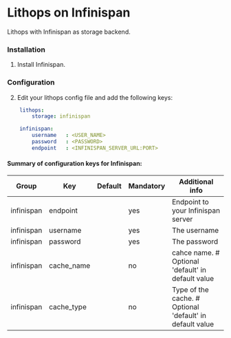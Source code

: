 # Lithops on Infinispan

Lithops with Infinispan as storage backend.


### Installation

1. Install Infinispan.


### Configuration

2. Edit your lithops config file and add the following keys:

```yaml
    lithops:
        storage: infinispan

    infinispan:
        username   : <USER_NAME>
        password   : <PASSWORD>
        endpoint   : <INFINISPAN_SERVER_URL:PORT>
```

 
#### Summary of configuration keys for Infinispan:

|Group|Key|Default|Mandatory|Additional info|
|---|---|---|---|---|
|infinispan | endpoint | |yes | Endpoint to your Infinispan server |
|infinispan | username | |yes | The username |
|infinispan | password | |yes | The password |
|infinispan | cache_name | | no | cahce name. # Optional 'default' in default value |
|infinispan | cache_type | | no | Type of the cache. # Optional 'default' in default value |
